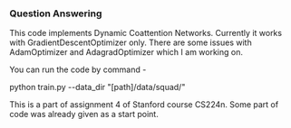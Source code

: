 ### Question Answering

This code implements Dynamic Coattention Networks. Currently it works with GradientDescentOptimizer only. 
There are some issues with AdamOptimizer and AdagradOptimizer which I am working on.

You can run the code by command -

python train.py --data_dir "[path]/data/squad/"

This is a part of assignment 4 of Stanford course CS224n. Some part of code was already given as a start point.